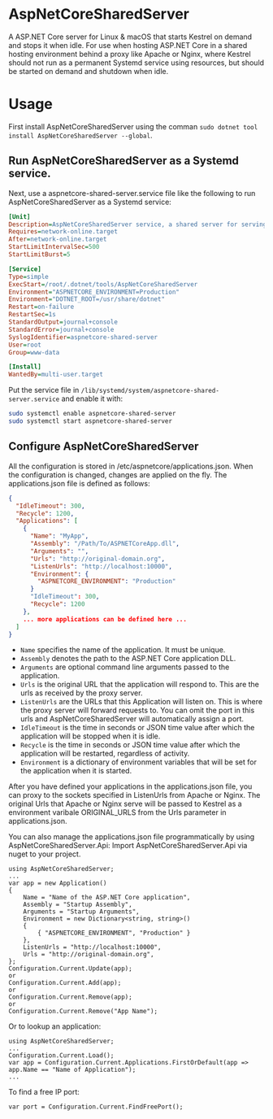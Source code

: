 # AspNetCoreSharedServer
A ASP.NET Core server for Linux & macOS that starts Kestrel on demand and stops it when idle. For use when hosting
ASP.NET Core in a shared hosting environment behind a proxy like Apache or Nginx, where Kestrel should not 
run as a permanent Systemd service using resources, but should be started on demand and shutdown when idle. 

# Usage
First install AspNetCoreSharedServer using the comman `sudo dotnet tool install AspNetCoreSharedServer --global`.

## Run AspNetCoreSharedServer as a Systemd service.
Next, use a aspnetcore-shared-server.service file like the following to run AspNetCoreSharedServer as a Systemd service:
```ini
[Unit]
Description=AspNetCoreSharedServer service, a shared server for serving ASP.NET Core applications over a proxy.
Requires=network-online.target
After=network-online.target
StartLimitIntervalSec=500
StartLimitBurst=5

[Service]
Type=simple
ExecStart=/root/.dotnet/tools/AspNetCoreSharedServer
Environment="ASPNETCORE_ENVIRONMENT=Production"
Environment="DOTNET_ROOT=/usr/share/dotnet"
Restart=on-failure
RestartSec=1s
StandardOutput=journal+console
StandardError=journal+console
SyslogIdentifier=aspnetcore-shared-server
User=root
Group=www-data

[Install]
WantedBy=multi-user.target
```

Put the service file in `/lib/systemd/system/aspnetcore-shared-server.service` and enable it with:
```bash
sudo systemctl enable aspnetcore-shared-server
sudo systemctl start aspnetcore-shared-server
```

## Configure AspNetCoreSharedServer
All the configuration is stored in /etc/aspnetcore/applications.json.
When the configuration is changed, changes are applied on the fly. The applications.json file is defined as follows:
```json
{
  "IdleTimeout": 300,
  "Recycle": 1200,
  "Applications": [
    {
      "Name": "MyApp",
      "Assembly": "/Path/To/ASPNETCoreApp.dll",
      "Arguments": "",
      "Urls": "http://original-domain.org",
      "ListenUrls": "http://localhost:10000",
      "Environment": {
        "ASPNETCORE_ENVIRONMENT": "Production"
      }
      "IdleTimeout": 300,
      "Recycle": 1200
    }, 
    ... more applications can be defined here ...
  ]
}
```
- `Name` specifies the name of the application. It must be unique.
- `Assembly` denotes the path to the ASP.NET Core application DLL.
- `Arguments` are optional command line arguments passed to the application.
- `Urls` is the original URL that the application will respond to. This are the urls as received by the proxy server.
- `ListenUrls` are the URLs that this Application will listen on. This is where the proxy server will forward requests to.
  You can omit the port in this urls and AspNetCoreSharedServer will automatically assign a port.
- `IdleTimeout` is the time in seconds or JSON time value after which the application will be stopped when it is idle.
- `Recycle` is the time in seconds or JSON time value after which the application will be restarted, regardless of activity.
- `Environment` is a dictionary of environment variables that will be set for the application when it is started.

After you have defined your applications in the applications.json file, you can proxy to the sockets specified in ListenUrls 
from Apache or Nginx. The original Urls that Apache or Nginx serve will be passed to Kestrel as a environment varibale
ORIGINAL_URLS from the Urls parameter in applications.json.

You can also manage the applications.json file programmatically by using AspNetCoreSharedServer.Api:
Import AspNetCoreSharedServer.Api via nuget to your project.

```
using AspNetCoreSharedServer;
...
var app = new Application()
{
	Name = "Name of the ASP.NET Core application",
	Assembly = "Startup Assembly",
	Arguments = "Startup Arguments",
	Environment = new Dictionary<string, string>()
	{
        { "ASPNETCORE_ENVIRONMENT", "Production" }
	},
	ListenUrls = "http://localhost:10000",
	Urls = "http://original-domain.org",
};
Configuration.Current.Update(app);
or
Configuration.Current.Add(app);
or
Configuration.Current.Remove(app);
or
Configuration.Current.Remove("App Name");
```

Or to lookup an application:

```
using AspNetCoreSharedServer;
...
Configuration.Current.Load();
var app = Configuration.Current.Applications.FirstOrDefault(app => app.Name == "Name of Application");
...
```

To find a free IP port:
```
var port = Configuration.Current.FindFreePort();
```